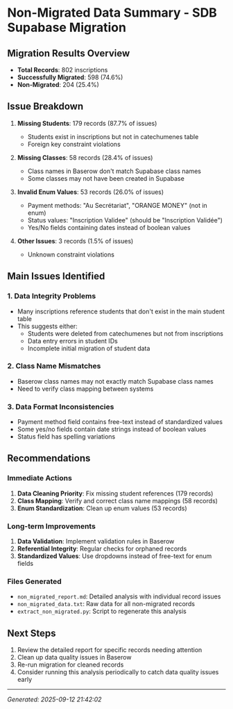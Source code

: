 # Non-Migrated Data Summary - SDB Supabase Migration

## Migration Results Overview
- **Total Records**: 802 inscriptions
- **Successfully Migrated**: 598 (74.6%)
- **Non-Migrated**: 204 (25.4%)

## Issue Breakdown
1. **Missing Students**: 179 records (87.7% of issues)
   - Students exist in inscriptions but not in catechumenes table
   - Foreign key constraint violations
   
2. **Missing Classes**: 58 records (28.4% of issues)
   - Class names in Baserow don't match Supabase class names
   - Some classes may not have been created in Supabase
   
3. **Invalid Enum Values**: 53 records (26.0% of issues)
   - Payment methods: "Au Secrétariat", "ORANGE MONEY" (not in enum)
   - Status values: "Inscription Validee" (should be "Inscription Validée")
   - Yes/No fields containing dates instead of boolean values
   
4. **Other Issues**: 3 records (1.5% of issues)
   - Unknown constraint violations

## Main Issues Identified

### 1. Data Integrity Problems
- Many inscriptions reference students that don't exist in the main student table
- This suggests either:
  - Students were deleted from catechumenes but not from inscriptions
  - Data entry errors in student IDs
  - Incomplete initial migration of student data

### 2. Class Name Mismatches
- Baserow class names may not exactly match Supabase class names
- Need to verify class mapping between systems

### 3. Data Format Inconsistencies
- Payment method field contains free-text instead of standardized values
- Some yes/no fields contain date strings instead of boolean values
- Status field has spelling variations

## Recommendations

### Immediate Actions
1. **Data Cleaning Priority**: Fix missing student references (179 records)
2. **Class Mapping**: Verify and correct class name mappings (58 records)
3. **Enum Standardization**: Clean up enum values (53 records)

### Long-term Improvements
1. **Data Validation**: Implement validation rules in Baserow
2. **Referential Integrity**: Regular checks for orphaned records
3. **Standardized Values**: Use dropdowns instead of free-text for enum fields

### Files Generated
- `non_migrated_report.md`: Detailed analysis with individual record issues
- `non_migrated_data.txt`: Raw data for all non-migrated records
- `extract_non_migrated.py`: Script to regenerate this analysis

## Next Steps
1. Review the detailed report for specific records needing attention
2. Clean up data quality issues in Baserow
3. Re-run migration for cleaned records
4. Consider running this analysis periodically to catch data quality issues early

---
*Generated: 2025-09-12 21:42:02*